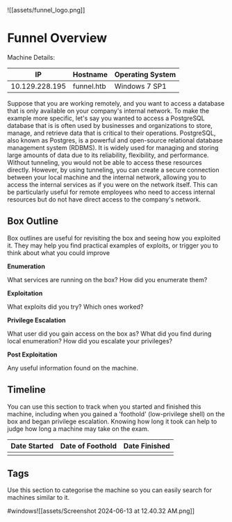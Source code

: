 ![[assets/funnel_logo.png]]
# Funnel Overview

Machine Details:

| IP             | Hostname   | Operating System |
| -------------- | ---------- | ---------------- |
| 10.129.228.195 | funnel.htb | Windows 7 SP1    |
Suppose that you are working remotely, and you want to access a database that is only available on your company's internal network. To make the example more specific, let's say you wanted to access a PostgreSQL database that is is often used by businesses and organizations to store, manage, and retrieve data that is critical to their operations. PostgreSQL, also known as Postgres, is a powerful and open-source relational database management system (RDBMS). It is widely used for managing and storing large amounts of data due to its reliability, flexibility, and performance. Without tunneling, you would not be able to access these resources directly. However, by using tunneling, you can create a secure connection between your local machine and the internal network, allowing you to access the internal services as if you were on the network itself. This can be particularly useful for remote employees who need to access internal resources but do not have direct access to the company's network.
## Box Outline

Box outlines are useful for revisiting the box and seeing how you exploited it. They may help you find practical examples of exploits, or trigger you to think about what you could improve

**Enumeration**

What services are running on the box? How did you enumerate them?

**Exploitation**

What exploits did you try? Which ones worked?

**Privilege Escalation**

What user did you gain access on the box as? What did you find during local enumeration? How did you escalate your privileges?

**Post Exploitation**

Any useful information found on the machine.

## Timeline

You can use this section to track when you started and finished this machine, including when you gained a 'foothold' (low-privilege shell) on the box and began privilege escalation. Knowing how long it took can help to judge how long a machine may take on the exam.

|Date Started|Date of Foothold|Date Finished|
|---|---|---|
|||

## Tags

Use this section to categorise the machine so you can easily search for machines similar to it.

#windows![[assets/Screenshot 2024-06-13 at 12.40.32 AM.png]]